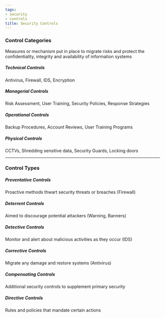 ```yaml
---
tags:
- security
- controls
title: Security Controls
---
```


### Control Categories
Measures or mechanism put in place to migrate risks and protect the confidentiality, integrity and availability of information systems

##### Technical Controls
Antivirus, Firewall, IDS, Encryption  

##### Managerial Controls
Risk Assessment, User Training, Security Policies, Response Strategies

##### Operational Controls
Backup Procedures, Account Reviews, User Training Programs  

##### Physical Controls
CCTVs, Shredding sensitive data, Security Guards, Locking doors

---

### Control Types

##### Preventative Controls
Proactive methods thwart security threats or breaches (Firewall)  

##### Deterrent Controls
Aimed to discourage potential attackers (Warning, Banners)  

##### Detective Controls
Monitor and alert about malicious activities as they occur (IDS)  

##### Corrective Controls
Migrate any damage and restore systems (Antivirus)  

##### Compensating Controls
Additional security controls to supplement primary security  

##### Directive Controls
Rules and policies that mandate certain actions
